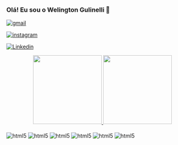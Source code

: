 ### Olá! Eu sou o Welington Gulinelli 👋

[![gmail](https://img.shields.io/badge/Gmail-D14836?style=for-the-badge&logo=gmail&logoColor=white)](mailto:welingtongulinelli69@gmail.com)


[![instagram](https://img.shields.io/badge/Instagram-E4405F?style=for-the-badge&logo=instagram&logoColor=white)](https://www.instagram.com/welingtongulinelli_/)

[![Linkedin](https://img.shields.io/badge/LinkedIn-0077B5?style=for-the-badge&logo=linkedin&logoColor=white)](https://www.linkedin.com/in/welington-gulinelli/)

<div align="center" dir="auto">
  <a href="https://github.com/EduardoAlmeidaBR03">
  <img height="180em" src="https://camo.githubusercontent.com/8929e2dfb6902f915a43ad3f8e8991c0df0914d47adaa7539c93089c1cd530d8/68747470733a2f2f6769746875622d726561646d652d73746174732e76657263656c2e6170702f6170693f757365726e616d653d4564756172646f416c6d65696461425230332673686f775f69636f6e733d74727565267468656d653d6461726b26696e636c7564655f616c6c5f636f6d6d6974733d7472756526636f756e745f707269766174653d74727565" data-canonical-src="https://github-readme-stats.vercel.app/api?username=WelingtonGulinelli&amp;show_icons=true&amp;theme=dark&amp;include_all_commits=true&amp;count_private=true" style="max-width: 100%;">
  <img height="180em" src="https://camo.githubusercontent.com/cf5bbd184038ecda74e5a9edcb68de6a17645df2311911e94ec12f4f2e8dcaf5/68747470733a2f2f6769746875622d726561646d652d73746174732e76657263656c2e6170702f6170692f746f702d6c616e67732f3f757365726e616d653d4564756172646f416c6d6569646142523033266c61796f75743d636f6d70616374266c616e67735f636f756e743d37267468656d653d6461726b" data-canonical-src="https://github-readme-stats.vercel.app/api/top-langs/?username=WelingtonGulinelli&amp;layout=compact&amp;langs_count=7&amp;theme=dark" style="max-width: 100%;">
</a></div>

<div style="display: inline_block"><br/>
    <img align="center" alt="html5" src="https://img.shields.io/badge/Python-3776AB?style=for-the-badge&logo=python&logoColor=white"/>
    <img align="center" alt="html5" src="https://img.shields.io/badge/HTML5-E34F26?style=for-the-badge&logo=html5&logoColor=white"/>
    <img align="center" alt="html5" src="https://img.shields.io/badge/JavaScript-F7DF1E?style=for-the-badge&logo=javascript&logoColor=black"/>
    <img align="center" alt="html5" src="https://img.shields.io/badge/CSS-239120?&style=for-the-badge&logo=css3&logoColor=white"/>
    <img align="center" alt="html5" src="https://img.shields.io/badge/C-00599C?style=for-the-badge&logo=c&logoColor=white"/>
    <img align="center" alt="html5" src="https://img.shields.io/badge/Node.js-43853D?style=for-the-badge&logo=node.js&logoColor=white"/>

</div>
